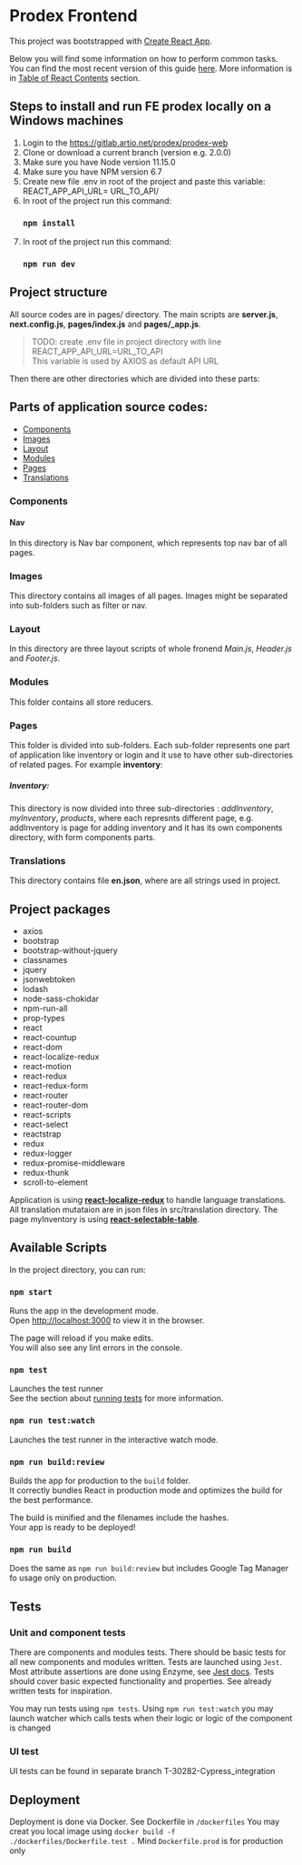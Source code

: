 # Prodex Frontend

This project was bootstrapped with [Create React App](https://github.com/facebookincubator/create-react-app).

Below you will find some information on how to perform common tasks.<br>
You can find the most recent version of this guide [here](https://github.com/facebookincubator/create-react-app/blob/master/packages/react-scripts/template/README.md).
More information is in [Table of React Contents](#table-of-react-contents) section.

## Steps to install and run FE prodex locally on a Windows machines
1. Login to the https://gitlab.artio.net/prodex/prodex-web
2. Clone or download a current branch (version e.g. 2.0.0)
3. Make sure you have Node version 11.15.0 
4. Make sure you have NPM version 6.7
5. Create new file .env in root of the project and paste this variable: REACT_APP_API_URL= URL_TO_API/
6. In root of the project run this command: 
   ### `npm install`
7. In root of the project run this command: 
   ### `npm run dev`

## Project structure

All source codes are in pages/ directory. The main scripts are **server.js**, **next.config.js**, **pages/index.js** and **pages/_app.js**.
>TODO: create .env file in project directory with line REACT_APP_API_URL=URL_TO_API <br> This variable is used by AXIOS as default API URL
>  

Then there are other directories which  are divided into these parts: 

## Parts of application source codes:
- [Components](###components)
- [Images](###images)
- [Layout](###layout)
- [Modules](###modules)
- [Pages](###pages)
- [Translations](###translations)

### Components

#### Nav
In this directory is Nav bar component, which represents top nav bar of all pages.

### Images
This directory contains all images of all pages. Images might be separated into sub-folders such as
filter or nav.  

### Layout
In this directory are three layout scripts of whole fronend *Main.js*, *Header.js* and *Footer.js*.

### Modules
This folder contains all store reducers.

### Pages
This folder is divided into sub-folders. Each sub-folder represents one part of application like inventory or login
and it use to have other sub-directories of related pages.
For example **inventory**:
##### Inventory:
This directory is now divided into three sub-directories : *addInventory*, *myInventory*, *products*, where each 
represnts different page, e.g. addInventory is page for adding inventory and it has its own components directory, 
with form components parts.

### Translations

This directory contains file **en.json**, where are all strings used in project.

## Project packages

- axios
- bootstrap
- bootstrap-without-jquery
- classnames
- jquery
- jsonwebtoken
- lodash
- node-sass-chokidar
- npm-run-all
- prop-types
- react
- react-countup
- react-dom
- react-localize-redux
- react-motion
- react-redux
- react-redux-form
- react-router
- react-router-dom
- react-scripts
- react-select
- reactstrap
- redux
- redux-logger
- redux-promise-middleware
- redux-thunk
- scroll-to-element

Application is using [**react-localize-redux**](https://github.com/ryandrewjohnson/react-localize-redux)
to handle language translations. All translation mutataion are in json files in src/translation directory.
The page myInventory is using [**react-selectable-table**](https://www.npmjs.com/package/react-selectable-table).

## Available Scripts

In the project directory, you can run:

### `npm start`

Runs the app in the development mode.<br>
Open [http://localhost:3000](http://localhost:3000) to view it in the browser.

The page will reload if you make edits.<br>
You will also see any lint errors in the console.

### `npm test`
Launches the test runner<br>
See the section about [running tests](#tests) for more information.

### `npm run test:watch`
Launches the test runner in the interactive watch mode.<br>

### `npm run build:review`

Builds the app for production to the `build` folder.<br>
It correctly bundles React in production mode and optimizes the build for the best performance.

The build is minified and the filenames include the hashes.<br>
Your app is ready to be deployed!

### `npm run build`

Does the same as `npm run build:review` but includes Google Tag Manager fo usage only on production.

## Tests
### Unit and component tests
There are components and modules tests. There should be basic tests for all new components and modules written.
Tests are launched using `Jest`. Most attribute assertions are done using Enzyme, 
see [Jest docs](https://jestjs.io/docs/tutorial-react#dom-testing).
Tests should cover basic expected functionality and properties. See already written tests for inspiration.

You may run tests using `npm tests`. Using `npm run test:watch` you may launch watcher which calls tests when their logic or
logic of the component is changed

### UI test
UI tests can be found in separate branch T-30282-Cypress_integration

## Deployment
Deployment is done via Docker. See Dockerfile in `/dockerfiles`
You may creat you local image using `docker build -f ./dockerfiles/Dockerfile.test .`
Mind `Dockerfile.prod` is for production only


